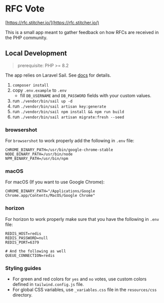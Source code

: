 # RFC Vote

[https://rfc.stitcher.io/](https://rfc.stitcher.io/)

This is a small app meant to gather feedback on how RFCs are received in the PHP community.

## Local Development
> prerequisite: PHP >= 8.2

The app relies on Laravel Sail. See [docs](https://laravel.com/docs/10.x/sail#introduction) for details.

1. `composer install`
2. copy `.env.example` to `.env`
    * fill `DB_USERNAME` and `DB_PASSWORD` fields with your custom values.
3. run `./vendor/bin/sail up -d`
4. run `./vendor/bin/sail artisan key:generate`
5. run `./vendor/bin/sail npm install && npm run build`
6. run `./vendor/bin/sail artisan migrate:fresh --seed` 

### browsershot
For `browsershot` to work properly add the following in `.env` file:
```dotenv
CHROME_BINARY_PATH=/usr/bin/google-chrome-stable
NODE_BINARY_PATH=/usr/bin/node
NPM_BINARY_PATH=/usr/bin/npm
```
### macOS
For macOS (If you want to use Google Chrome):
```dotenv
CHROME_BINARY_PATH="/Applications/Google Chrome.app/Contents/MacOS/Google Chrome"
```
### horizon
For horizon to work properly make sure that you have the following in `.env` file:
```dotenv
REDIS_HOST=redis
REDIS_PASSWORD=null
REDIS_PORT=6379

# And the following as well
QUEUE_CONNECTION=redis
```

### Styling guides

- For green and red colors for `yes` and `no` votes, use custom colors defined in `tailwind.config.js` file.
- For global CSS variables, use `_variables.css` file in the `resources/css` directory.
